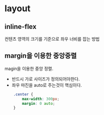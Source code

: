 # layout


## inline-flex
컨텐츠 영역의 크기를 기준으로 좌우 너비를 잡는 방법



## margin을 이용한 중앙중렬
magin을 이용한 중앙 정렬.
- 반드시 가로 사이즈가 정의되어야한다.
- 좌우 마진을 auto로 주는것이 핵심이다.

```css
    .center {
        max-width: 300px;
        margin: 0 auto;
    }
```